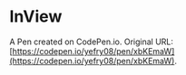 # InView

A Pen created on CodePen.io. Original URL: [https://codepen.io/yefry08/pen/xbKEmaW](https://codepen.io/yefry08/pen/xbKEmaW).

